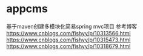 # appcms
基于maven创建多模块化简易spring mvc项目
参考博客
https://www.cnblogs.com/fishyy/p/10313566.html
https://www.cnblogs.com/fishyy/p/10315473.html
https://www.cnblogs.com/fishyy/p/10318679.html
